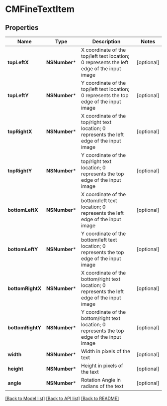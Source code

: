 # CMFineTextItem

## Properties
Name | Type | Description | Notes
------------ | ------------- | ------------- | -------------
**topLeftX** | **NSNumber*** | X coordinate of the top/left text location; 0 represents the left edge of the input image | [optional] 
**topLeftY** | **NSNumber*** | Y coordinate of the top/left text location; 0 represents the top edge of the input image | [optional] 
**topRightX** | **NSNumber*** | X coordinate of the top/right text location; 0 represents the left edge of the input image | [optional] 
**topRightY** | **NSNumber*** | Y coordinate of the top/right text location; 0 represents the top edge of the input image | [optional] 
**bottomLeftX** | **NSNumber*** | X coordinate of the bottom/left text location; 0 represents the left edge of the input image | [optional] 
**bottomLeftY** | **NSNumber*** | Y coordinate of the bottom/left text location; 0 represents the top edge of the input image | [optional] 
**bottomRightX** | **NSNumber*** | X coordinate of the bottom/right text location; 0 represents the left edge of the input image | [optional] 
**bottomRightY** | **NSNumber*** | Y coordinate of the bottom/right text location; 0 represents the top edge of the input image | [optional] 
**width** | **NSNumber*** | Width in pixels of the text | [optional] 
**height** | **NSNumber*** | Height in pixels of the text | [optional] 
**angle** | **NSNumber*** | Rotation Angle in radians of the text | [optional] 

[[Back to Model list]](../README.md#documentation-for-models) [[Back to API list]](../README.md#documentation-for-api-endpoints) [[Back to README]](../README.md)


